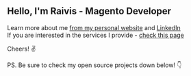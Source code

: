 ## Hello, I'm Raivis - Magento Developer

Learn more about me [from my personal website](https://raivis.com/) and [LinkedIn](https://www.linkedin.com/in/raivis-vitols/)  
If you are interested in the services I provide - [check this page](https://raivis.com/services/)

Cheers! :v:

PS. Be sure to check my open source projects down below! :point_down:
